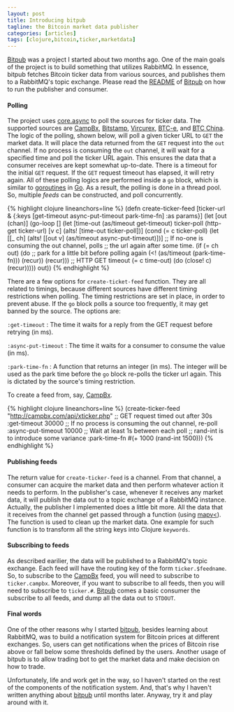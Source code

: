 ```yaml
---
layout: post
title: Introducing bitpub
tagline: the Bitcoin market data publisher
categories: [articles]
tags: [clojure,bitcoin,ticker,marketdata]
---
```


[Bitpub](https://github.com/marcoy/bitpub) was a project I started about two
months ago. One of the main goals of the project is to build something that
utilizes RabbitMQ. In essence, bitpub fetches Bitcoin ticker data from various
sources, and publishes them to a RabbitMQ's topic exchange. Please read the
[README](https://github.com/marcoy/bitpub/blob/master/README.md) of
[Bitpub](https://github.com/marcoy/bitpub) on how to run the publisher and
consumer.

#### Polling
The project uses [core.async](https://github.com/clojure/core.async) to poll the
sources for ticker data. The supported sources are [CampBx](https://campbx.com),
[Bitstamp](https://www.bitstamp.net), [Vircurex](http://vircurex.com),
[BTC-e](https://btc-e.com), and [BTC China](https://vip.btcchina.com). The logic
of the polling, shown below, will poll a given ticker URL to `GET` the market
data. It will place the data returned from the `GET` request into the `out`
channel. If no process is consuming the `out` channel, it will wait for a
specified time and poll the ticker URL again. This ensures the data that a
consumer receives are kept somewhat up-to-date. There is a timeout for the
initial `GET` request. If the `GET` request timeout has elapsed, it will retry
again. All of these polling logics are performed inside a `go` block, which is
similar to
[goroutines](https://gobyexample.com/goroutines) in [Go](http://golang.org/). As
a result, the polling is done in a thread pool. So, multiple _feeds_ can be
constructed, and poll concurrently.

{% highlight clojure lineanchors=line %}
(defn create-ticker-feed
  [ticker-url & {:keys [get-timeout async-put-timeout park-time-fn] :as params}]
  (let [out (chan)]
    (go-loop []
      (let [time-out (as/timeout get-timeout)
            ticker-poll (http-get ticker-url)
            [v c] (alts! [time-out ticker-poll])]
        (cond
          (= c ticker-poll) (let [[_ ch] (alts! [[out v] (as/timeout async-put-timeout)])]
                              ;; If no-one is consuming the out channel, polls
                              ;; the url again after some time.
                              (if (= ch out)
                                (do
                                  ;; park for a little bit before polling again
                                  (<! (as/timeout (park-time-fn)))
                                  (recur))
                                (recur)))
          ;; HTTP GET timeout
          (= c time-out) (do (close! c)
                             (recur)))))
    out))
{% endhighlight %}

There are a few options for `create-ticket-feed` function. They are all related
to timings, because different sources have different timing restrictions when
polling. The timing restrictions are set in place, in order to prevent abuse. If
the `go` block polls a source too frequently, it may get banned by the source.
The options are:

`:get-timeout`
 : The time it waits for a reply from the GET request before retrying (in ms).

`:async-put-timeout`
 : The time it waits for a consumer to consume the value (in ms).

`:park-time-fn`
 : A function that returns an integer (in ms). The integer will be used as the
   park time before the `go` block re-polls the ticker url again. This is dictated by the
   source's timing restriction.

To create a feed from, say, [CampBx](https://campbx.com).

{% highlight clojure lineanchors=line %}
(create-ticker-feed
  "http://campbx.com/api/xticker.php"
  ;; GET request timed out after 30s
  :get-timeout 30000
  ;; If no process is consuming the out channel, re-poll
  :async-put-timeout 10000
  ;; Wait at least 1s between each poll
  ;; rand-int is to introduce some variance
  :park-time-fn #(+ 1000 (rand-int 1500)))
{% endhighlight %}

#### Publishing feeds
The return value for `create-ticker-feed` is a channel. From that channel, a
consumer can acquire the market data and then perform whatever action it needs
to perform. In the publisher's case, whenever it receives any market data, it
will publish the data out to a topic exchange of a RabbitMQ instance.  Actually,
the publisher I implemented does a little bit more. All the data that it
receives from the channel get passed through a function (using
[mapv\<](http://clojure.github.io/core.async/#clojure.core.async/map<)). The
function is used to clean up the market data. One example for such function is
to transform all the string keys into Clojure `keywords`.

#### Subscribing to feeds
As described earilier, the data will be published to a RabbitMQ's topic
exchange. Each feed will have the routing key of the form `ticker.$feedname`.
So, to subscribe to the [CampBx](https://campbx.com) feed, you will need to
subscribe to `ticker.campbx`. Moreover, if you want to subscribe to all feeds,
then you will need to subscribe to `ticker.#`.
[Bitpub](https://github.com/marcoy/bitpub) comes a basic consumer the subscribe
to all feeds, and dump all the data out to `STDOUT`.

#### Final words
One of the other reasons why I started
[bitpub](https://github.com/marcoy/bitpub), besides learning about RabbitMQ, was
to build a notification system for Bitcoin prices at different exchanges. So,
users can get notifications when the prices of Bitcoin rise above or fall below
some thresholds defined by the users. Another usage of bitpub is to allow
trading bot to get the market data and make decision on how to trade.

Unfortunately, life and work get in the way, so I haven't started on the rest of
the components of the notification system. And, that's why I haven't written
anything about [bitpub](https://github.com/marcoy/bitpub) until months later.
Anyway, try it and play around with it.
